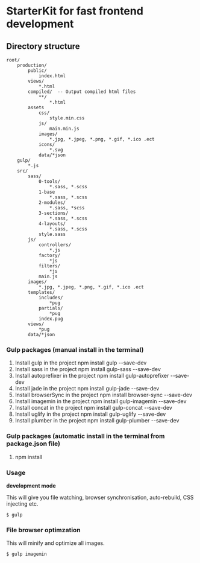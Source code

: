 StarterKit for fast frontend development
========================================

## Directory structure

```
root/
	production/
		public/
			index.html
		views/
			*.html
		compiled/  -- Output compiled html files
			**/
				*.html
		assets
			css/
				style.min.css
			js/
				main.min.js
			images/
				*.jpg, *.jpeg, *.png, *.gif, *.ico .ect
			icons/
				*.svg
			data/*json
	gulp/
		*.js
	src/
		sass/
			0-tools/
				*.sass, *.scss
			1-base
				*.sass, *.scss
			2-modules/
				*.sass, *scss
			3-sections/
				*.sass, *.scss
			4-layouts/
				*.sass, *.scss
			style.sass
		js/
			controllers/
				*.js
			factory/
				*js
			filters/
				*js
			main.js
		images/
			*.jpg, *.jpeg, *.png, *.gif, *.ico .ect		
		templates/
			includes/
				*pug
			partials/
				*pug
			index.pug
		views/
			*pug
		data/*json
```

### Gulp packages (manual install in the terminal)

1. Install gulp in the project npm install gulp --save-dev
2. Install sass in the project npm install gulp-sass --save-dev
3. Install autoprefixer in the project npm install gulp-autoprefixer --save-dev
4. Install jade in the project npm install gulp-jade --save-dev
5. Install browserSync in the project npm install browser-sync --save-dev
6. Install imagemin in the project npm install gulp-imagemin --save-dev
7. Install concat in the project npm install gulp-concat --save-dev
8. Install uglify in the project npm install gulp-uglify --save-dev
9. Install plumber in the project npm install gulp-plumber --save-dev

### Gulp packages (automatic install in the terminal from package.json file)

1. npm install


### Usage

**development mode**

This will give you file watching, browser synchronisation, auto-rebuild, CSS injecting etc.

```shell
$ gulp
```
### File browser optimzation

This will minify and optimize all images.

```shell
$ gulp imagemin
```
